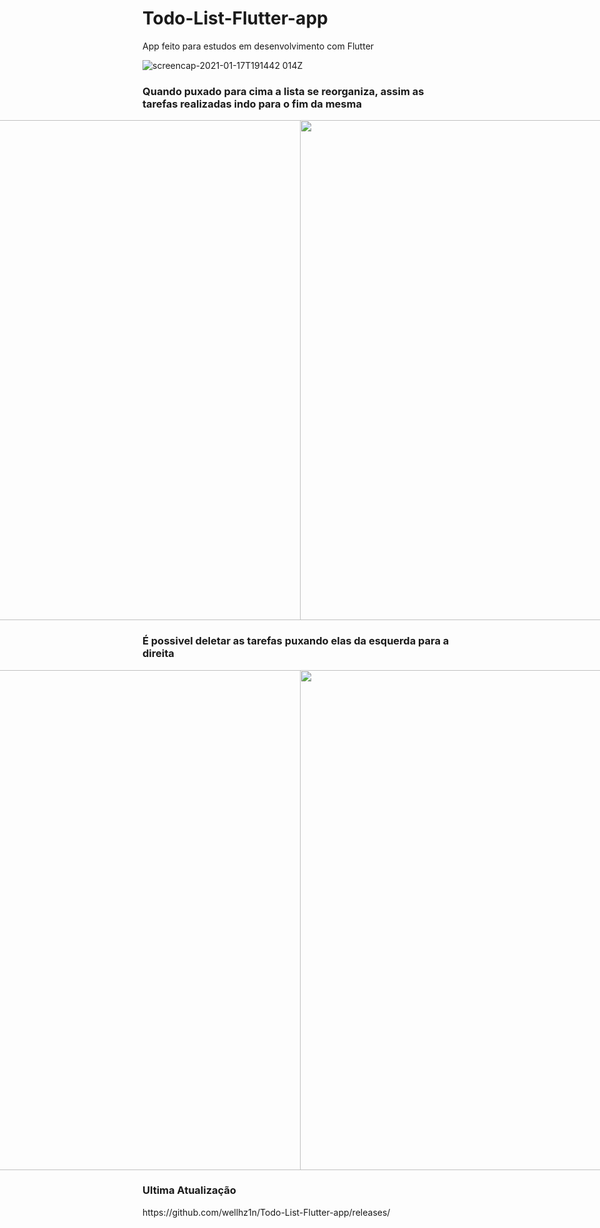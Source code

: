 # Todo-List-Flutter-app
App feito para estudos em desenvolvimento com Flutter


![screencap-2021-01-17T191442 014Z](https://user-images.githubusercontent.com/48489005/104853424-7d6a4580-58df-11eb-983a-139182f2506b.png)

### Quando puxado para cima a lista se reorganiza, assim as tarefas realizadas indo para o fim da mesma
<div style="display:flex; flex-direction:row;justify-content:center;align-itens:center">

<img height="800" src="https://user-images.githubusercontent.com/48489005/104853430-88bd7100-58df-11eb-91ed-156e4624a6d1.png" />
<img height="800" src="https://user-images.githubusercontent.com/48489005/104853452-b4405b80-58df-11eb-96f1-acf01e2eab7e.png" />
</div>

### É possivel deletar as tarefas puxando elas da esquerda para a direita
<div style="display:flex; flex-direction:row;justify-content:center;align-itens:center">

<img height="800" src="https://user-images.githubusercontent.com/48489005/104853543-52342600-58e0-11eb-9dee-d4544bbbed0a.png" />
<img height="800" src="https://user-images.githubusercontent.com/48489005/104853544-53655300-58e0-11eb-81d3-1680d5b3cba3.png" />
</div>
<h3 style="color:'red'"> Ultima Atualização</h3>
https://github.com/wellhz1n/Todo-List-Flutter-app/releases/
